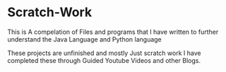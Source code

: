 # Scratch-Work 
This is A compelation of Files and programs that I have written to further understand the Java Language and Python language

These projects are unfinished and mostly Just scratch work I have completed these through Guided Youtube Videos and other Blogs. 
